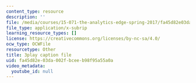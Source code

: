 ```yaml
---
content_type: resource
description: ''
file: /media/courses/15-071-the-analytics-edge-spring-2017/fa45d82e03da002fbceeb98f95a55a0a_WYrDTn37m-I.srt
file_type: application/x-subrip
learning_resource_types: []
license: https://creativecommons.org/licenses/by-nc-sa/4.0/
ocw_type: OCWFile
resourcetype: Other
title: 3play caption file
uid: fa45d82e-03da-002f-bcee-b98f95a55a0a
video_metadata:
  youtube_id: null
---
```

